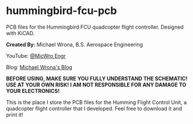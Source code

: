 # hummingbird-fcu-pcb

PCB files for the Hummingbird FCU quadcopter flight controller. Designed with KiCAD.

**Created By:** Michael Wrona, B.S. Aerospace Engineering

YouTube: [@MicWro Engr](https://www.youtube.com/channel/UCIeZzuXHGm7zqSFvT8xGoIQ)

Blog: [Michael Wrona's Blog](https://mwrona.com/)

**BEFORE USING, MAKE SURE YOU FULLY UNDERSTAND THE SCHEMATIC! USE AT YOUR OWN RISK! I AM NOT RESPONSIBLE FOR ANY DAMAGE TO YOUR ELECTRONICS!**

This is the place I store the PCB files for the Humming Flight Control Unit, a quadcopter flight controller that I developed. Feel free to download it and print it!
